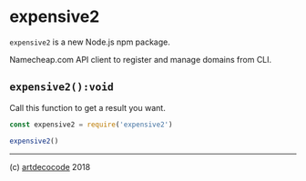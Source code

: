 # expensive2

`expensive2` is a new Node.js npm package.

Namecheap.com API client to register and manage domains from CLI.

## `expensive2():void`

Call this function to get a result you want.

```js
const expensive2 = require('expensive2')

expensive2()
```

---

(c) [artdecocode][1] 2018

[1]: https://artdeco.bz
